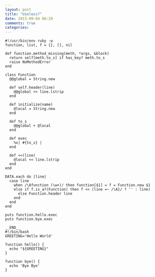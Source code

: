 ```yaml
---
layout: post
title: "Useless?"
date: 2013-09-04 06:29
comments: true
categories: 
---
```

    #!/usr/bin/env ruby -w
    function, list, f = {}, [], nil

    def function.method_missing(meth, *args, &block)
      return self[meth.to_s] if has_key? meth.to_s
      raise NoMethodError
    end

    class Function
      @@global = String.new

      def self.header(line)
        @@global << line.lstrip 
      end

      def initialize(name)
        @local = String.new
      end

      def to_s
        @@global + @local
      end

      def exec
        %x| #{to_s} |
      end

      def <<(line)
        @local << line.lstrip
      end
    end

    DATA.each do |line|
      case line
        when /\Afunction (\w+)/ then function[$1] = f = Function.new $1 
        else if f.is_a?(Function) then f << (line =~ /\A}/ ? '' : line)
          else Function.header line
        end
      end
    end

    puts function.hello.exec
    puts function.bye.exec

    __END__
    #!/bin/bash
    GREETING='Hello World'

    function hello() {
      echo "${GREETING}"
    }

    function bye() {
      echo 'Bye Bye'
    }
